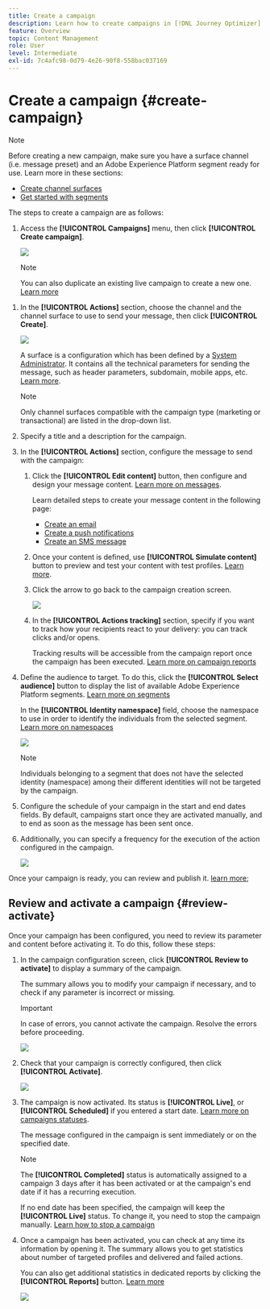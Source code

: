 ```yaml
---
title: Create a campaign
description: Learn how to create campaigns in [!DNL Journey Optimizer]
feature: Overview
topic: Content Management
role: User
level: Intermediate
exl-id: 7c4afc98-0d79-4e26-90f8-558bac037169
---
```

# Create a campaign {#create-campaign}

>[!NOTE]
>
>Before creating a new campaign, make sure you have a surface channel (i.e. message preset) and an Adobe Experience Platform segment ready for use. Learn more in these sections:
>
>* [Create channel surfaces](../configuration/channel-surfaces.md) 
>* [Get started with segments](../segment/about-segments.md)

The steps to create a campaign are as follows:

1. Access the **[!UICONTROL Campaigns]** menu, then click **[!UICONTROL Create campaign]**.

    ![](assets/create-campaign.png)

    >[!NOTE]
    >
    >You can also duplicate an existing live campaign to create a new one. [Learn more](modify-stop-campaign.md#duplicate) <!-- check if only live campaigns-->

<!--1. In the **[!UICONTROL Properties]** section, specify when you want to execute the campaign:

    * **[!UICONTROL Scheduled]**: execute the campaign immediately or on a specified date. Scheduled campaigns are aimed at sending **marketing** type messages.
    * **[!UICONTROL API-triggered]**: execute the campaign using an API call. API-triggered campaigns are aimed at sending **transactional** messages, i.e. messages sent out following an action performed by an individual: password reset, card abandonment etc. [Learn how to trigger a campaign using APIs](api-triggered-campaigns.md)-->

1. In the **[!UICONTROL Actions]** section, choose the channel and the channel surface to use to send your message, then click **[!UICONTROL Create]**.

    ![](assets/create-campaign-action.png)
    
    A surface is a configuration which has been defined by a [System Administrator](../start/path/administrator.md). It contains all the technical parameters for sending the message, such as header parameters, subdomain, mobile apps, etc. [Learn more](../configuration/channel-surfaces.md).

    >[!NOTE]
    >
    >Only channel surfaces compatible with the campaign type (marketing or transactional) are listed in the drop-down list.

1. Specify a title and a description for the campaign.

    <!--To test the content of your message, toggle the **[!UICONTROL Content experiment]** option on. This allows you to test multiple variables of a delivery on populations samples, in order to define which treatment has the biggest impact on the targeted population.[Learn more about content experiment](../campaigns/content-experiment.md).-->

1. In the **[!UICONTROL Actions]** section, configure the message to send with the campaign:

    1. Click the **[!UICONTROL Edit content]** button, then configure and design your message content. [Learn more on messages](../messages/get-started-content.md).

        Learn detailed steps to create your message content in the following page:

        * [Create an email](create-email.md)
        * [Create a push notifications](create-push.md)
        * [Create an SMS message](create-sms.md)

    1. Once your content is defined, use **[!UICONTROL Simulate content]** button to preview and test your content with test profiles. [Learn more](../design/preview.md).
    1. Click the arrow to go back to the campaign creation screen.

        ![](assets/create-campaign-design.png)

    1. In the **[!UICONTROL Actions tracking]** section, specify if you want to track how your recipients react to your delivery: you can track clicks and/or opens.
        
        Tracking results will be accessible from the campaign report once the campaign has been executed. [Learn more on campaign reports](../reports/campaign-global-report.md)

1. Define the audience to target. To do this, click the **[!UICONTROL Select audience]** button to display the list of available Adobe Experience Platform segments. [Learn more on segments](../segment/about-segments.md)

    <!-- NOTE For API-triggered campaigns, the audience needs to be set via API call. [Learn more](api-triggered-campaigns.md)-->

    In the **[!UICONTROL Identity namespace]** field, choose the namespace to use in order to identify the individuals from the selected segment. [Learn more on namespaces](../event/about-creating.md#select-the-namespace)

    ![](assets/create-campaign-namespace.png)

    >[!NOTE]
    >
    >Individuals belonging to a segment that does not have the selected identity (namespace) among their different identities will not be targeted by the campaign.

1. Configure the schedule of your campaign in the start and end dates fields. By default, campaigns start once they are activated manually, and to end as soon as the message has been sent once.

1. Additionally, you can specify a frequency for the execution of the action configured in the campaign.

    <!-- NOTE For API-triggered campaigns, scheduling at a specific date and time with recurrence is not available as action is triggered via API. However, start and end date are relevant to ensure that, if an API call is made prior of after the window, then those get errored.-->

    ![](assets/create-campaign-schedule.png)

<!--1. If you are are creating an API-triggered campaign, the **[!UICONTROL cURL request]** section allows you to retrieve the **[!UICONTROL Campaign ID]** to use in the API call. [Learn more](api-triggered-campaigns.md)-->

Once your campaign is ready, you can review and publish it. [learn more](#review-activate);

## Review and activate a campaign {#review-activate} 

Once your campaign has been configured, you need to review its parameter and content before activating it. To do this, follow these steps:

1. In the campaign configuration screen, click **[!UICONTROL Review to activate]** to display a summary of the campaign.

    The summary allows you to modify your campaign if necessary, and to check if any parameter is incorrect or missing.

    >[!IMPORTANT]
    >
    >In case of errors, you cannot activate the campaign. Resolve the errors before proceeding.

    ![](assets/create-campaign-alerts.png)

1. Check that your campaign is correctly configured, then click **[!UICONTROL Activate]**.

    ![](assets/create-campaign-review.png)

1. The campaign is now activated. Its status is **[!UICONTROL Live]**, or **[!UICONTROL Scheduled]** if you entered a start date. [Learn more on campaigns statuses](get-started-with-campaigns.md#statuses). 
    
    The message configured in the campaign is sent immediately or on the specified date.

    >[!NOTE]
    >
    >The **[!UICONTROL Completed]** status is automatically assigned to a campaign 3 days after it has been activated or at the campaign's end date if it has a recurring execution.
    >
    >If no end date has been specified, the campaign will keep the **[!UICONTROL Live]** status. To change it, you need to stop the campaign manually. [Learn how to stop a campaign](modify-stop-campaign.md) 

1. Once a campaign has been activated, you can check at any time its information by opening it. The summary allows you to get statistics about number of targeted profiles and delivered and failed actions.

    You can also get additional statistics in dedicated reports by clicking the **[!UICONTROL Reports]** button. [Learn more](../reports/campaign-global-report.md)

    ![](assets/create-campaign-summary.png)
